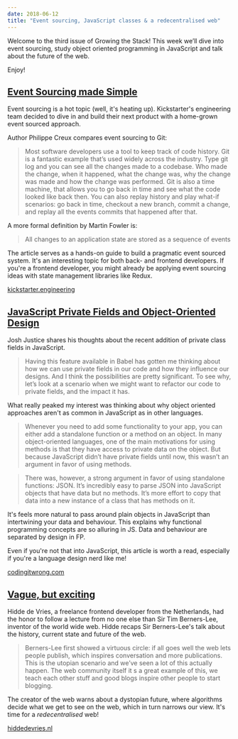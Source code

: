 ```yaml
---
date: 2018-06-12
title: "Event sourcing, JavaScript classes & a redecentralised web"
---
```


Welcome to the third issue of Growing the Stack! This week we’ll dive into event sourcing, study object oriented programming in JavaScript and talk about the future of the web.

Enjoy!

## [Event Sourcing made Simple](https://kickstarter.engineering/event-sourcing-made-simple-4a2625113224)

Event sourcing is a hot topic (well, it's heating up). Kickstarter's engineering team decided to dive in and build their next product with a home-grown event sourced approach.

Author Philippe Creux compares event sourcing to Git:

> Most software developers use a tool to keep track of code history. Git is a fantastic example that’s used widely across the industry. Type git log and you can see all the changes made to a codebase. Who made the change, when it happened, what the change was, why the change was made and how the change was performed. Git is also a time machine, that allows you to go back in time and see what the code looked like back then. You can also replay history and play what-if scenarios: go back in time, checkout a new branch, commit a change, and replay all the events commits that happened after that.

A more formal definition by Martin Fowler is:

> All changes to an application state are stored as a sequence of events

The article serves as a hands-on guide to build a pragmatic event sourced system. It's an interesting topic for both back- and frontend developers. If you're a frontend developer, you might already be applying event sourcing ideas with state management libraries like Redux.

[kickstarter.engineering](https://kickstarter.engineering/event-sourcing-made-simple-4a2625113224)

## [JavaScript Private Fields and Object-Oriented Design](https://codingitwrong.com/2018/05/26/javascript-private-fields-and-object-oriented-design.html)

Josh Justice shares his thoughts about the recent addition of private class fields in JavaScript.

> Having this feature available in Babel has gotten me thinking about how we can use private fields in our code and how they influence our designs. And I think the possibilities are pretty significant. To see why, let’s look at a scenario when we might want to refactor our code to private fields, and the impact it has.

What really peaked my interest was thinking about why object oriented approaches aren't as common in JavaScript as in other languages.

> Whenever you need to add some functionality to your app, you can either add a standalone function or a method on an object. In many object-oriented languages, one of the main motivations for using methods is that they have access to private data on the object. But because JavaScript didn’t have private fields until now, this wasn’t an argument in favor of using methods.

> There was, however, a strong argument in favor of using standalone functions: JSON. It’s incredibly easy to parse JSON into JavaScript objects that have data but no methods. It’s more effort to copy that data into a new instance of a class that has methods on it.

It's feels more natural to pass around plain objects in JavaScript than intertwining your data and behaviour. This explains why functional programming concepts are so alluring in JS. Data and behaviour are separated by design in FP.

Even if you're not that into JavaScript, this article is worth a read, especially if you're a language design nerd like me!

[codingitwrong.com](https://codingitwrong.com/2018/05/26/javascript-private-fields-and-object-oriented-design.html)

## [Vague, but exciting](https://hiddedevries.nl/en/blog/2018-06-04-vague-but-exciting)

Hidde de Vries, a freelance frontend developer from the Netherlands, had the honor to follow a lecture from no one else than Sir Tim Berners-Lee, inventor of the world wide web. Hidde recaps Sir Berners-Lee's talk about the history, current state and future of the web.

> Berners-Lee first showed a virtuous circle: if all goes well the web lets people publish, which inspires conversation and more publications. This is the utopian scenario and we’ve seen a lot of this actually happen. The web community itself it s a great example of this, we teach each other stuff and good blogs inspire other people to start blogging.

The creator of the web warns about a dystopian future, where algorithms decide what we get to see on the web, which in turn narrows our view. It's time for a *redecentralised* web!

[hiddedevries.nl](https://hiddedevries.nl/en/blog/2018-06-04-vague-but-exciting)
